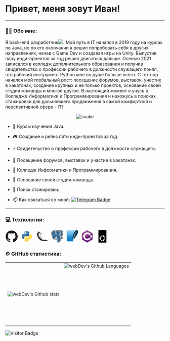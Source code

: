 
# Привет, меня зовут Иван!

---

### :man_technologist: Обо мне:

Я back-end разработчик<img src="https://media.giphy.com/media/WUlplcMpOCEmTGBtBW/giphy.gif" width="30px">. Мой путь в IT начался в 2019 году на курсах по Java, но по его окончании я решил попробовать себя в других направлениях, начав с Game Dev и создавая игры на Unity. Выпустив пару инди-проектов за год решил двигаться дальше. Осенью 2021 записался в колледж дополнительного образования и получив свидетельство о профессии рабочего в должности служащего понял, что рабочий инструмент Python мне по душе больше всего. С тех пор начался мой глобальный рост: посещение форумов, выставок, участие в хакатонах, создание крупных и не только проектов, основание своей студии-команды и многое другое. В настоящий момент я учусь в Колледже Информатики и Программирования и нахожусь в поисках стажировки для дальнейшего продвижения в самой комфортной и перспективной сфере - IT!

<p align="center">
 <img width="600" src="assets/github-snake.svg" alt="snake"/>
</p>

- 🧡 Курсы изучения Java.

- 🎮 Создание и релиз пяти инди-проектов за год.

- :zap: Cвидетельство о профессии рабочего в должности служащего.

- 💎 Посещение форумов, выставок и участие в хакатонах.

- 💖 Колледж Информатики и Программирования.

- 🎉 Основание своей студии-команды.

- 💌 Поиск стажировки.

- :mailbox: Как связаться со мной: [![Telegram Badge](https://img.shields.io/badge/-ivanabutkov-blue?style=flat&logo=Telegram&logoColor=white)](https://t.me/Ivan_Abutkov)

---

### 💻 Технологии:

<div>
  <img src="https://github.com/devicons/devicon/blob/master/icons/github/github-original.svg" title="github" alt="github" width="40" height="40"/>&nbsp
  <img src="https://github.com/devicons/devicon/blob/master/icons/python/python-original.svg" title="python" alt="python" width="40" height="40"/>&nbsp
  <img src="https://github.com/devicons/devicon/blob/master/icons/flask/flask-original.svg" title="flask" alt="flask" width="40" height="40"/>&nbsp
  <img src="https://github.com/devicons/devicon/blob/master/icons/postgresql/postgresql-original.svg" title="postgresql" alt="postgresql" width="40" height="40"/>&nbsp
  <img src="https://github.com/devicons/devicon/blob/master/icons/sqlite/sqlite-original.svg" title="sqlite" alt="sqlite" width="40" height="40"/>&nbsp
  <img src="https://github.com/devicons/devicon/blob/master/icons/csharp/csharp-original.svg" title="csharp" alt="csharp" width="40" height="40"/>&nbsp
  <img src="https://github.com/devicons/devicon/blob/master/icons/ubuntu/ubuntu-plain.svg" title="ubuntu" alt="ubuntu" width="40" height="40"/>&nbsp
</div>


### ⚙️ GitHub статистика:

<table>
  <tr>
    <td>
      <img align="left" src="http://github-readme-streak-stats.herokuapp.com?user=DiamondLand&theme=dark&background=000000" alt="webDev's Github stats" />
    </td>
    <td>
      <img height="195px" align="right" alt="webDev's Github Languages" src="https://github-readme-stats-sigma-five.vercel.app/api/top-langs/?username=DiamondLand&layout=compact&theme=vision-friendly-dark" />
    </td>
  </tr>
</table>

![Visitor Badge](https://visitor-badge.laobi.icu/badge?page_id=DiamondLand)
